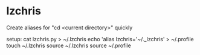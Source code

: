 # lzchris
Create aliases for "cd &lt;current directory>" quickly

setup:
cat lzchris.py > ~/.lzchris
echo 'alias lzchris='~/._lzchris' > ~/.profile
touch ~/.lzchris
source ~/.lzchris
source ~/.profile


